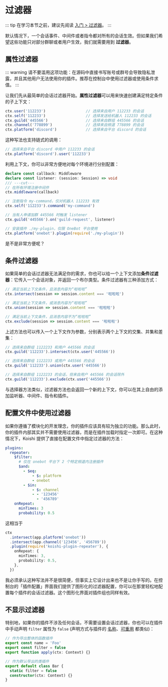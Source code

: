 # 过滤器

::: tip
在学习本节之前，建议先阅读 [入门 > 过滤器](../../manual/usage/filter.md)。
:::

默认情况下，一个会话事件、中间件或者指令都对所有的会话生效。但如果我们希望这些功能只对部分群聊或者用户生效，我们就需要用到 **过滤器**。

## 属性过滤器

::: warning
请不要滥用这项功能：在源码中直接书写账号或群号会导致隐私泄露，并且其他用户无法使用你的插件。推荐在控制台中使用过滤器或使用条件求值。
:::

让我们先从最简单的会话过滤器开始。**属性过滤器**可以用来快速创建满足特定条件的子上下文：

```ts
ctx.user('112233')                  // 选择来自用户 112233 的会话
ctx.self('112233')                  // 选择发送给机器人 112233 的会话
ctx.guild('445566')                 // 选择来自群组 445566 的会话
ctx.channel('778899')               // 选择来自频道 778899 的会话
ctx.platform('discord')             // 选择来自平台 discord 的会话
```

这种写法也支持链式的调用：

```ts
// 选择来自平台 discord 中用户 112233 的会话
ctx.platform('discord').user('112233')
```

利用上下文，你可以非常方便地对每个环境进行分别配置：

```ts
declare const callback: Middleware
declare const listener: (session: Session) => void
/// ---cut---
// 在所有环境注册中间件
ctx.middleware(callback)

// 注册指令 my-command，仅对机器人 112233 有效
ctx.self('112233').command('my-command')

// 当有人申请加群 445566 时触发 listener
ctx.guild('445566').on('guild-request', listener)

// 安装插件 ./my-plugin，仅限 OneBot 平台使用
ctx.platform('onebot').plugin(require('./my-plugin'))
```

是不是非常方便呢？

## 条件过滤器

如果简单的会话过滤器无法满足你的需求，你也可以给一个上下文添加**条件过滤器**：它传入一个会话对象，并返回一个布尔类型。条件过滤器有三种添加方式：

```ts
// 满足当前上下文条件，且消息内容为“啦啦啦”
ctx.intersect(session => session.content === '啦啦啦')

// 满足当前上下文条件，或消息内容为“啦啦啦”
ctx.union(session => session.content === '啦啦啦')

// 满足当前上下文条件，且消息内容不为“啦啦啦”
ctx.exclude(session => session.content === '啦啦啦')
```

上述方法也可以传入一个上下文作为参数，分别表示两个上下文的交集、并集和差集：

```ts
// 选择来自群组 1122233 和用户 445566 的会话
ctx.guild('112233').intersect(ctx.user('445566'))

// 选择来自群组 1122233 或用户 445566 的会话
ctx.guild('112233').union(ctx.user('445566'))

// 选择来自群组 1122233 的会话，但来自用户 445566 的会话除外
ctx.guild('112233').exclude(ctx.user('445566'))
```

与选择器方法类似，过滤器方法也会返回一个新的上下文，你可以在其上自由的添加监听器、中间件、指令和插件。

## 配置文件中使用过滤器

如果你遵循了模块化的开发理念，你的插件应该具有较为独立的功能。那么此时，你的插件内部其实并不需要使用过滤器，而是在插件加载时指定一次即可。在这种情况下，Koishi 提供了直接在配置文件中指定过滤器的方法：

```yaml title=koishi.yml
plugins:
  repeater:
    $filter:
      # 仅在 onebot 平台下 2 个特定频道内注册插件
      $and:
        - $eq:
            - $: platform
            - onebot
        - $in:
            - $: channel
            - - '123456'
              - '456789'
    onRepeat:
      minTimes: 3
      probability: 0.5
```

这相当于

```ts
ctx
  .intersect(app.platform('onebot'))
  .intersect(app.channel('123456', '456789'))
  .plugin(require('koishi-plugin-repeater'), {
    onRepeat: {
      minTimes: 3,
      probability: 0.5,
    },
  })
```

我必须承认这种写法并不是很简便，但事实上它设计出来也不是让你手写的。在控制台的「插件配置」界面我们提供了图形化的过滤器配置，你可以在那里轻松地配置每个插件的会话过滤器。这个图形化界面对插件组也同样有效。

## 不显示过滤器

特别地，如果你的插件不涉及任何会话，不需要设置会话过滤器，你也可以在插件中手动声明 `filter` 属性为 `false` (声明方式与插件的 [名称](./index.md#模块化的插件)、[可重用](./lifecycle.md#可重用插件) 都类似)：

```ts
// 作为导出整体的函数插件
export const name = 'Foo'
export const filter = false
export function apply(ctx: Context) {}
```

```ts
// 作为默认导出的类插件
export default class Bar {
  static filter = false
  constructor(ctx: Context) {}
}
```
